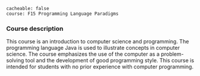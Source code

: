 ```
cacheable: false
course: F15 Programming Language Paradigms
```

### Course description

This course is an introduction to computer science and programming. The programming language Java is used to illustrate concepts in computer science. The course emphasizes the use of the computer as a problem-solving tool and the development of good programming style. This course is intended for students with no prior experience with computer programming.
